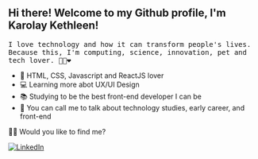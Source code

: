 ## Hi there! Welcome to my Github profile, I'm Karolay Kethleen!

<p> <samp> I love technology and how it can transform people's lives. <br>Because this, I'm computing, science, innovation, pet and tech lover.  🐱‍💻❤ </p> 


- 🚀 HTML, CSS, Javascript and ReactJS lover
- 💻 Learning more abot UX/UI Design 
- 📚 Studying to be the best front-end developer I can be
- 💬 You can call me to talk about technology studies, early career, and front-end

🐱‍🏍 Would you like to find me?

<a href="https://www.linkedin.com/in/karolaykethleen/" target="_blank"><img src="https://img.shields.io/badge/LinkedIn-%230077B5.svg?&style=flat-square&logo=linkedin&logoColor=white" alt="LinkedIn"></a> 
